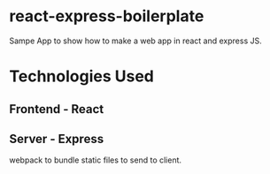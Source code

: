 # react-express-boilerplate
Sampe App to show how to make a web app in react and express JS.

# Technologies Used
## Frontend - React
## Server - Express
webpack to bundle static files to send to client.

